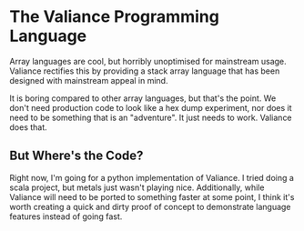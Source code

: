 # The Valiance Programming Language

Array languages are cool, but horribly unoptimised for mainstream usage.
Valiance rectifies this by providing a stack array language
that has been designed with mainstream appeal in mind.

It is boring compared to other array languages, but that's the point. We don't
need production code to look like a hex dump experiment, nor does it need to
be something that is an "adventure". It just needs to work. Valiance does that.

## But Where's the Code?

Right now, I'm going for a python implementation of Valiance. I tried doing a scala project, but metals just wasn't playing nice. Additionally, while Valiance will need to be ported to something faster at some point, I think it's worth creating a quick and dirty proof of concept to demonstrate language features instead of going fast. 